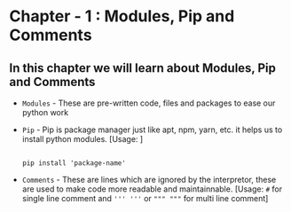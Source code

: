 # Chapter - 1 : Modules, Pip and Comments
## In this chapter we will learn about Modules, Pip and Comments

* `Modules` - These are pre-written code, files and packages to ease our python work

* `Pip` - Pip is package manager just like apt, npm, yarn, etc. it helps us to install python modules. 
  [Usage: ]
  ```shell

  pip install 'package-name'
  ```

* `Comments` - These are lines which are ignored by the interpretor, these are used to make code more readable and maintainnable.
[Usage: `#` for single line comment and `''' '''` or `""" """` for multi line comment]